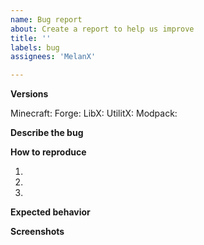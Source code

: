 ```yaml
---
name: Bug report
about: Create a report to help us improve
title: ''
labels: bug
assignees: 'MelanX'

---
```


**Versions**
<!-- Versions used for the bug -->
Minecraft: 
Forge: 
LibX: 
UtilitX: 
Modpack: 
<!-- Do not forget the name of the modpack -->

**Describe the bug**
<!-- A clear and concise description of what the bug is. -->

**How to reproduce**
<!-- Steps to reproduce the behavior -->
1. 
2. 
3. 

**Expected behavior**
<!-- A clear and concise description of what you expected to happen. -->

**Screenshots**
<!-- If applicable, add screenshots to help explain your problem. -->
